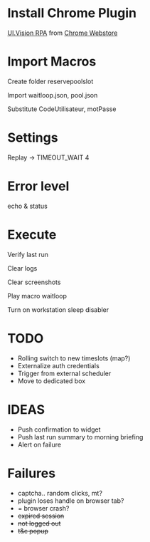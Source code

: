 # Install Chrome Plugin 

[UI.Vision RPA](https://github.com/A9T9/RPA) from [Chrome Webstore](https://chrome.google.com/webstore/detail/uivision-rpa/gcbalfbdmfieckjlnblleoemohcganoc)


# Import Macros

Create folder reservepoolslot

Import waitloop.json, pool.json
 
Substitute CodeUtilisateur, motPasse


# Settings

Replay -> TIMEOUT_WAIT 4


# Error level

echo & status


# Execute

Verify last run

Clear logs

Clear screenshots

Play macro waitloop

Turn on workstation sleep disabler


# TODO

- Rolling switch to new timeslots (map?)
- Externalize auth credentials
- Trigger from external scheduler
- Move to dedicated box


# IDEAS

- Push confirmation to widget 
- Push last run summary to morning briefing
- Alert on failure


# Failures

- captcha.. random clicks, mt?
- plugin loses handle on browser tab?
- = browser crash?
- ~~expired session~~
- ~~not logged out~~
- ~~t&c popup~~

